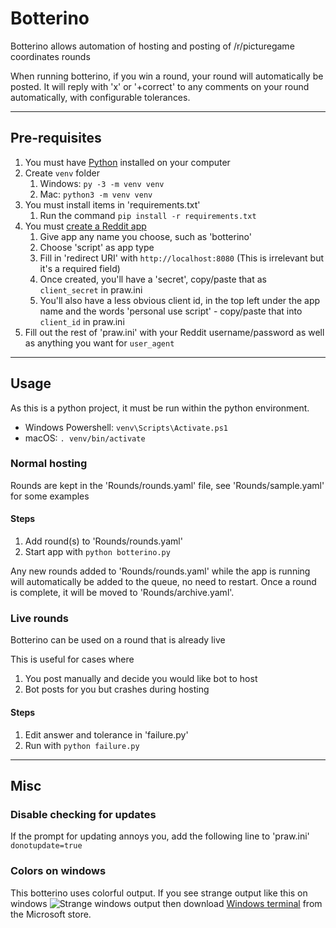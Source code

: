 # Botterino

Botterino allows automation of hosting and posting of /r/picturegame coordinates rounds

When running botterino, if you win a round, your round will automatically be posted. 
It will reply with 'x' or '+correct' to any comments on your round automatically, with configurable tolerances.

---

## Pre-requisites 

1. You must have [Python](https://www.python.org/downloads/) installed on your computer
2. Create `venv` folder
    1. Windows: `py -3 -m venv venv`
    2. Mac: `python3 -m venv venv`
3. You must install items in 'requirements.txt'
    1. Run the command `pip install -r requirements.txt`
4. You must [create a Reddit app](https://www.reddit.com/prefs/apps/)
    1. Give app any name you choose, such as 'botterino'
    2. Choose 'script' as app type
    3. Fill in 'redirect URI' with `http://localhost:8080` (This is irrelevant but it's a required field)
    4. Once created, you'll have a 'secret', copy/paste that as `client_secret` in praw.ini
    5. You'll also have a less obvious client id, in the top left under the app name and the words 'personal use script' - copy/paste that into `client_id` in praw.ini
5. Fill out the rest of 'praw.ini' with your Reddit username/password as well as anything you want for `user_agent`

---

## Usage

As this is a python project, it must be run within the python environment.
- Windows Powershell: `venv\Scripts\Activate.ps1`
- macOS: `. venv/bin/activate`

### Normal hosting

Rounds are kept in the 'Rounds/rounds.yaml' file, see 'Rounds/sample.yaml' for some examples

#### Steps
1. Add round(s) to 'Rounds/rounds.yaml'
2. Start app with `python botterino.py`

Any new rounds added to 'Rounds/rounds.yaml' while the app is running will automatically be added to the queue, no need to restart. 
Once a round is complete, it will be moved to 'Rounds/archive.yaml'.

### Live rounds

Botterino can be used on a round that is already live

This is useful for cases where
1. You post manually and decide you would like bot to host 
2. Bot posts for you but crashes during hosting 

#### Steps
1. Edit answer and tolerance in 'failure.py'
2. Run with `python failure.py`

---

## Misc

### Disable checking for updates
If the prompt for updating annoys you, add the following line to 'praw.ini'
```donotupdate=true```

### Colors on windows
This botterino uses colorful output. If you see strange output like this on windows
![Strange windows output](https://cdn.discordapp.com/attachments/768582651669381191/830607745769930762/unknown.png)
then download [Windows terminal](https://www.microsoft.com/en-us/p/windows-terminal/9n0dx20hk701?rtc=1) from the Microsoft store.
        
